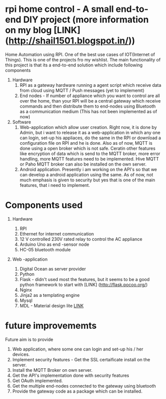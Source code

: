 # rpi home control - A small end-to-end DIY project (more information on my blog [LINK] (http://shail1501.blogspot.in/))
Home Automation using RPI. One of the best use cases of IOT(Internet of Things). This is one of the projects fro my wishlist. The main functionality of this project is that its a end-to-end solution which include following components

1. Hardware 
    1. RPI as a gateway hardware running a agent script which receive data from cloud using MQTT  / Push messages (yet to implememt)
    2. End nodes - If number of appliance which you want to control are all over the home, than your RPI will be a central gateway which receive commands and then distribute them to end-nodes using Bluetooth as a communication medium (This has not been implemented as of now)
2. Software  
    1. Web-application which allow user creation. Right now, it is done by Admin, but i want to release it as a web-application in which any one can login, set-up his appliaces, do the same in the RPI or download a configuration file on RPI and he is done. Also as of now, MQTT is done using a open broker which is not safe. Ceratin other features like encryption of data which is send to the MQTT broker, more error handling, more  MQTT features need to be implemented. Hive MQTT or Paho MQTT broker can also be installed on the own server. 
    2. Android application. Presently i am working on the API's so that we can develop a android application using the same. As of now, not much emphasis is given to security but yes that is one of the main features, that i need to implement. 

# Components used 
1. Hardware 
    1. RPI
    2. Ethernet for internet communication 
    3. 12 V controlled 230V rated  relay to control the AC appliance 
    4. Arduino Uno as end -sensor node
    5. HC-05 bluetooth module 

2. Web -application 
    1. Digital Ocean as server provider 
    2. Python 
    3. Flask - didn't used most the features, but it seems to be a good python framework to start with [LINK] (http://flask.pocoo.org/)
    4. Nginx 
    5. Jinja2 as a templating engine
    6. Mysql 
    7. MDL - Material design lite [LINK](https://getmdl.io/)
    

# future improvememts
Future aim is to provide
1. Web application, where some one can login and set-up his / her devices. 
2. Implement security features - Get the SSL certaificate install on the server.
3. Install the MQTT Broker on own server. 
4. Get the API's implementation done with security features 
5. Get OAuth implemented.
6. Get the multiple end-nodes connected to the gateway using bluetooth
7. Provide the gateway code as a package which can be installed. 

